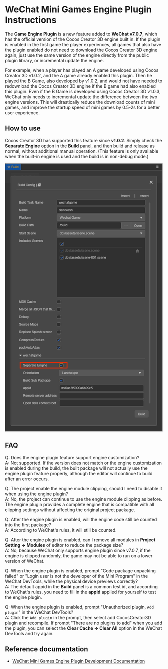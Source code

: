# WeChat Mini Games Engine Plugin Instructions

The **Game Engine Plugin** is a new feature added to **WeChat v7.0.7**, which has the official version of the Cocos Creator 3D engine built in. If the plugin is enabled in the first game the player experiences, all games that also have the plugin enabled do not need to download the Cocos Creator 3D engine again, just use the same version of the engine directly from the public plugin library, or incremental update the engine.

For example, when a player has played an A game developed using Cocos Creator 3D v1.0.2, and the A game already enabled this plugin. Then he played the B Game, also developed by v1.0.2, and would not have needed to redownload the Cocos Creator 3D engine if the B game had also enabled this plugin. Even if the B Game is developed using Cocos Creator 3D v1.0.3, WeChat only needs to incremental update the difference between the two engine versions. This will drastically reduce the download counts of mini games, and improve the startup speed of mini games by 0.5-2s for a better user experience.

## How to use

Cocos Creator 3D has supported this feature since **v1.0.2**. Simply check the **Separate Engine** option in the **Build** panel, and then build and release as normal, without additional manual operation. (This feature is only available when the built-in engine is used and the build is in non-debug mode.)

![](./wechatgame-plugin/build-options.jpg)

## FAQ

Q: Does the engine plugin feature support engine customization?<br/>
A: Not supported. If the version does not match or the engine customization is enabled during the build, the built package will not actually use the engine plugin feature properly, although the editor will continue to build after an error occurs.

Q: The project enable the engine module clipping, should I need to disable it when using the engine plugin?<br/>
A: No, the project can continue to use the engine module clipping as before. The engine plugin provides a complete engine that is compatible with all clipping settings without affecting the original project package.

Q: After the engine plugin is enabled, will the engine code still be counted into the first package?<br/>
A: According to WeChat's rules, it will still be counted.

Q: After the engine plugin is enabled, can I remove all modules in **Project Setting -> Modules** of editor to reduce the package size?<br/>
A: No, because WeChat only supports engine plugin since v7.0.7, if the engine is clipped randomly, the game may not be able to run on a lower version of WeChat.

Q: When the engine plugin is enabled, prompt "Code package unpacking failed" or "Login user is not the developer of the Mini Program" in the WeChat DevTools, while the physical device previews correctly?<br/>
A: The default appid in the **Build** panel is a common test id, and according to WeChat's rules, you need to fill in the **appid** applied for yourself to test the engine plugin.

Q: When the engine plugin is enabled, prompt "Unauthorized plugin, `Add plugin`" in the WeChat DevTools?<br/>
A: Click the `Add plugin` in the prompt, then select add CocosCreator3D plugin and recompile. If prompt "There are no plugins to add" when you add the plugin, you can select the **Clear Cache -> Clear All** option in the WeChat DevTools and try again.

## Reference documentation

- [WeChat Mini Games Engine Plugin Development Documentation](https://developers.weixin.qq.com/minigame/dev/guide/base-ability/game-engine-plugin.html)

